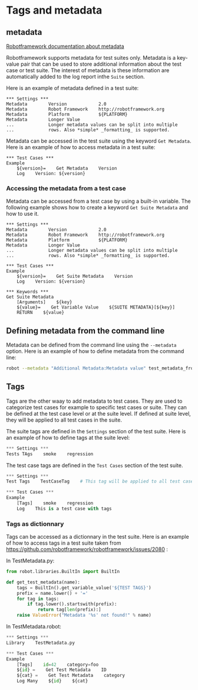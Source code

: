 # Tags and metadata

## metadata

[Robotframework documentation about metadata](https://robotframework.org/robotframework/latest/RobotFrameworkUserGuide.html#free-suite-metadata)

Robotframework supports metadata for test suites only. Metadata is a key-value pair that can be used to store additional information about the test case or test suite. 
The interest of metadata is these information are automatically added to the log report inthe `Suite` section.

Here is an example of metadata defined in a test suite:

```robotframework
*** Settings ***
Metadata        Version            2.0
Metadata        Robot Framework    http://robotframework.org
Metadata        Platform           ${PLATFORM}
Metadata        Longer Value
...             Longer metadata values can be split into multiple
...             rows. Also *simple* _formatting_ is supported.
```

Metadata can be accessed in the test suite using the keyword `Get Metadata`. Here is an example of how to access metadata in a test suite:

```robotframework
*** Test Cases ***
Example
    ${version}=    Get Metadata    Version
    Log    Version: ${version}
```

### Accessing the metadata from a test case

Metadata can be accessed from a test case by using a built-in variable. The following example shows how to create a keyword `Get Suite Metadata` and 
how to use it. 

```robotframework
*** Settings ***
Metadata        Version            2.0
Metadata        Robot Framework    http://robotframework.org
Metadata        Platform           ${PLATFORM}
Metadata        Longer Value
...             Longer metadata values can be split into multiple
...             rows. Also *simple* _formatting_ is supported.

*** Test Cases ***
Example
    ${version}=    Get Suite Metadata    Version
    Log    Version: ${version}

*** Keywords ***
Get Suite Metadata
    [Arguments]    ${key}
    ${value}=    Get Variable Value    ${SUITE METADATA}[${key}]
    RETURN    ${value}
```

## Defining metadata from the command line

Metadata can be defined from the command line using the `--metadata` option. Here is an example of how to define metadata from the command line:

```bash
robot --metadata "Additional Metadata:Metadata value" test_metadata_from_cli.robot
```

## Tags

Tags are the other waay to add metadata to test cases. They are used to categorize test cases for example to specific test cases or suite.
They can be defined at the test case level or at the suite level. If defined at suite level, they will be applied to all test cases in the suite.

The suite tags are defined in the `Settings` section of the test suite. Here is an example of how to define tags at the suite level:

```python
*** Settings ***
Tests TAgs    smoke    regression
```

The test case tags are defined in the `Test Cases` section of the test suite.


```python
*** Settings ***
Test Tags    TestCaseTag    # This tag will be applied to all test cases in the suite

*** Test Cases ***
Example
    [Tags]    smoke    regression
    Log    This is a test case with tags
```

### Tags as dictionnary

Tags can be accessed as a dictionnary in the test suite. Here is an example of how to access tags in a test suite taken from https://github.com/robotframework/robotframework/issues/2080 :


In TestMetadata.py:

```python
from robot.libraries.BuiltIn import BuiltIn

def get_test_metadata(name):
    tags = BuiltIn().get_variable_value('${TEST TAGS}')
    prefix = name.lower() + '='
    for tag in tags:
        if tag.lower().startswith(prefix):
            return tag[len(prefix):]
    raise ValueError("Metadata '%s' not found!" % name)
```

In TestMetadata.robot:

```python
*** Settings ***
Library    TestMetadata.py

*** Test Cases ***
Example
    [Tags]    id=42    category=foo
    ${id} =    Get Test Metadata    ID
    ${cat} =    Get Test Metadata    category
    Log Many    ${id}    ${cat}
```


